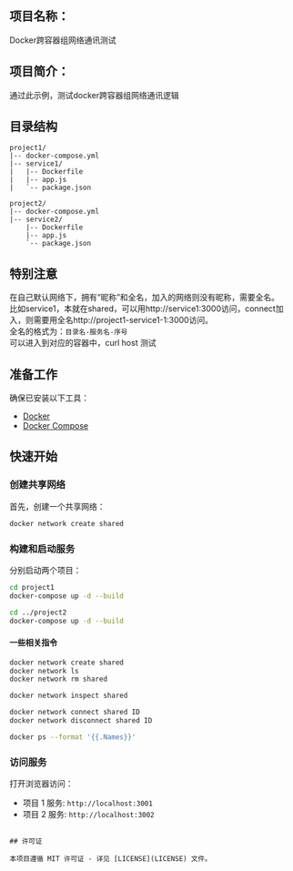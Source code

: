 

## 项目名称：
Docker跨容器组网络通讯测试

## 项目简介：
通过此示例，测试docker跨容器组网络通讯逻辑

## 目录结构

```plaintext
project1/
|-- docker-compose.yml
|-- service1/
|   |-- Dockerfile
|   |-- app.js
|   `-- package.json

project2/
|-- docker-compose.yml
|-- service2/
    |-- Dockerfile
    |-- app.js
    `-- package.json
```
## 特别注意
在自己默认网络下，拥有“昵称”和全名，加入的网络则没有昵称，需要全名。  
比如service1，本就在shared，可以用http://service1:3000访问，connect加入，则需要用全名http://project1-service1-1:3000访问。  
全名的格式为：`目录名-服务名-序号`  
可以进入到对应的容器中，curl host 测试

## 准备工作

确保已安装以下工具：
- [Docker](https://www.docker.com/get-started)
- [Docker Compose](https://docs.docker.com/compose/install/)

## 快速开始

### 创建共享网络

首先，创建一个共享网络：

```bash
docker network create shared
```

### 构建和启动服务

分别启动两个项目：

```bash
cd project1
docker-compose up -d --build

cd ../project2
docker-compose up -d --build
```


#### 一些相关指令

```bash
docker network create shared
docker network ls
docker network rm shared

docker network inspect shared

docker network connect shared ID
docker network disconnect shared ID

docker ps --format '{{.Names}}' 
```

### 访问服务

打开浏览器访问：

- 项目 1 服务: `http://localhost:3001`
- 项目 2 服务: `http://localhost:3002`



```

## 许可证

本项目遵循 MIT 许可证 - 详见 [LICENSE](LICENSE) 文件。
```
